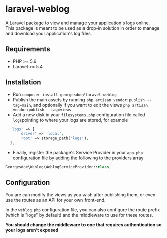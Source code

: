 # laravel-weblog
A Laravel package to view and manage your application's logs online.  
This package is meant to be used as a drop-in solution in order to manage and download your application's log files.

## Requirements
* PHP >= 5.6
* Laravel >= 5.4

## Installation
* Run `composer install georgesdoe/laravel-weblog`
* Publish the main assets by running `php artisan vendor:publish --tag=main`,
and optionally if you want to edit the views `php artisan vendor:publish --tag=views`
* Add a new disk in your `filesystems.php` configuration file called `logs`pointing to where your logs are stored, for example
```php 
  'logs' => [
      'driver' => 'local',
      'root' => storage_path('logs'),
  ],
```
* Finally, register the package's Service Provider in your `app.php` configuration file by adding the following to the providers array
```php
Georgesdoe\Weblog\WeblogServiceProvider::class,
```
## Configuration
You are can modify the views as you wish after publishing them, or even use the routes as an API for your own front-end.

In the `weblog.php` configuration file, you can also configure the route prefix (which is "logs" by default) and the middleware to use for these routes.

**You should change the middleware to one that requires authentication so your logs aren't exposed**
